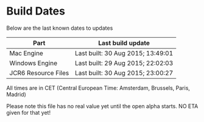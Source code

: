 # Build Dates

Below are the last known dates to updates

Part | Last build update
-----|-----
Mac Engine | Last built: 30 Aug 2015; 13:49:01
Windows Engine | Last built: 29 Aug 2015; 22:02:03
JCR6 Resource Files | Last built: 30 Aug 2015; 23:00:27
All times are in CET (Central European Time: Amsterdam, Brussels, Paris, Madrid)


Please note this file has no real value yet until the open alpha starts. NO ETA given for that yet!
